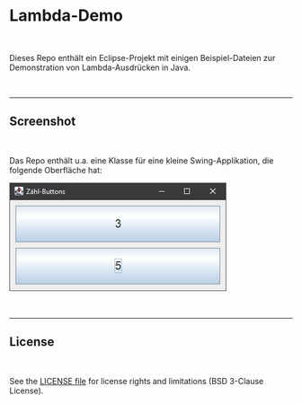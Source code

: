 # Lambda-Demo #

<br>

Dieses Repo enthält ein Eclipse-Projekt mit einigen Beispiel-Dateien zur Demonstration von Lambda-Ausdrücken in Java.

<br>

----

## Screenshot ##

<br>

Das Repo enthält u.a. eine Klasse für eine kleine Swing-Applikation, die folgende Oberfläche hat:


![Screenshot von Java-Programm mit Swing-UI](screenshot_1.png)

<br>

----

## License ##

<br>

See the [LICENSE file](LICENSE.md) for license rights and limitations (BSD 3-Clause License).

<br>